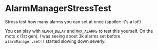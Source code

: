 AlarmManagerStressTest
======================

Stress test how many alarms you can set at once (spoiler: it's a lot!)

You can play with `ALARM_DELAY` and `MAX_ALARMS` to test this yourself. On the moto x (1st gen), I was seeing about 3k alarms set before `alarmManager.set()` started slowing down severly.
